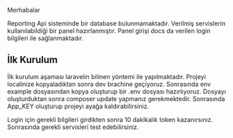 Merhabalar

Reporting Api sisteminde bir database bulunmamaktadır. Verilmiş servislerin kullanılabildiği bir panel hazırlanmıştır.
Panel girişi docs da verilen login bilgileri ile sağlanmaktadır.

## İlk Kurulum
İlk kurulum aşaması laravelin bilinen yöntemi ile yapılmaktadır. Projeyi localinize kopyaladıktan sonra dev brachine geçiyoruz.
Sonrasında env example dosyasından kopya oluşturup bir .env dosyası hazırlıyoruz.
Dosyayı oluşturduktan sonra composer update yapmanız gerekmektedir. Sonrasında App_KEY oluşturup projeyi ayağa kaldırabilirsiniz.

Login için gerekli bilgileri girdikten sonra 10 dakikalık token kazanırsınız. Sonrasında gerekli servisleri test edebilirsiniz.
